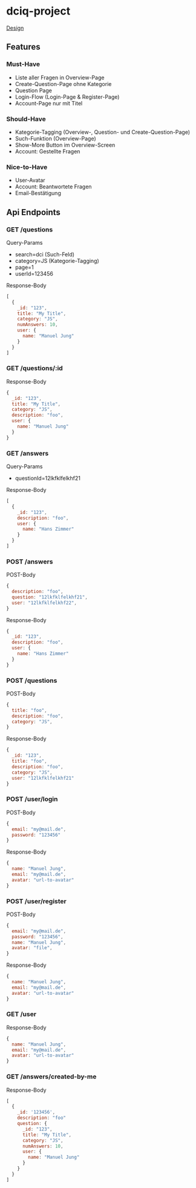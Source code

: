 # dciq-project

[Design](https://app.moqups.com/PemevsJmVliOXW1qITZDxhX9nBi4jKXH/share)

## Features

### Must-Have

- Liste aller Fragen in Overview-Page
- Create-Question-Page ohne Kategorie
- Question Page
- Login-Flow (Login-Page & Register-Page)
- Account-Page nur mit Titel


### Should-Have

- Kategorie-Tagging (Overview-, Question- und Create-Question-Page)
- Such-Funktion (Overview-Page)
- Show-More Button im Overview-Screen
- Account: Gestellte Fragen


### Nice-to-Have

- User-Avatar
- Account: Beantwortete Fragen
- Email-Bestätigung



## Api Endpoints

### GET /questions

Query-Params

- search=dci (Such-Feld)
- category=JS (Kategorie-Tagging)
- page=1
- userId=123456

Response-Body

```javascript
[
  {
    _id: "123",
    title: "My Title",
    category: "JS",
    numAnswers: 10,
    user: {
      name: "Manuel Jung"
    }
  }
]
```

### GET /questions/:id

Response-Body

```javascript
{
  _id: "123",
  title: "My Title",
  category: "JS",
  description: "foo",
  user: {
    name: "Manuel Jung"
  }
}
```

### GET /answers

Query-Params

- questionId=12lkfklfelkhf21

Response-Body

```javascript
[
  {
    _id: "123",
    description: "foo",
    user: {
      name: "Hans Zimmer"
    }
  }
]
```

### POST /answers

POST-Body

```javascript
{
  description: "foo",
  question: "12lkfklfelkhf21",
  user: "12lkfklfelkhf22",
}
```

Response-Body

```javascript
{
  _id: "123",
  description: "foo",
  user: {
    name: "Hans Zimmer"
  }
}
```

### POST /questions

POST-Body

```javascript
{
  title: "foo",
  description: "foo",
  category: "JS",
}
```

Response-Body

```javascript
{
  _id: "123",
  title: "foo",
  description: "foo",
  category: "JS",
  user: "12lkfklfelkhf21"
}
```

### POST /user/login

POST-Body

```javascript
{
  email: "my@mail.de",
  password: "123456"
}
```

Response-Body

```javascript
{
  name: "Manuel Jung",
  email: "my@mail.de",
  avatar: "url-to-avatar"
}
```

### POST /user/register

POST-Body

```javascript
{
  email: "my@mail.de",
  password: "123456",
  name: "Manuel Jung",
  avatar: "file",
}
```

Response-Body

```javascript
{
  name: "Manuel Jung",
  email: "my@mail.de",
  avatar: "url-to-avatar"
}
```

### GET /user

Response-Body

```javascript
{
  name: "Manuel Jung",
  email: "my@mail.de",
  avatar: "url-to-avatar"
}
```

### GET /answers/created-by-me

Response-Body

```javascript
[
  {
    _id: '123456',
    description: "foo"
    question: {
      _id: "123",
      title: "My Title",
      category: "JS",
      numAnswers: 10,
      user: {
        name: "Manuel Jung"
      }
    }
  }
]
```
